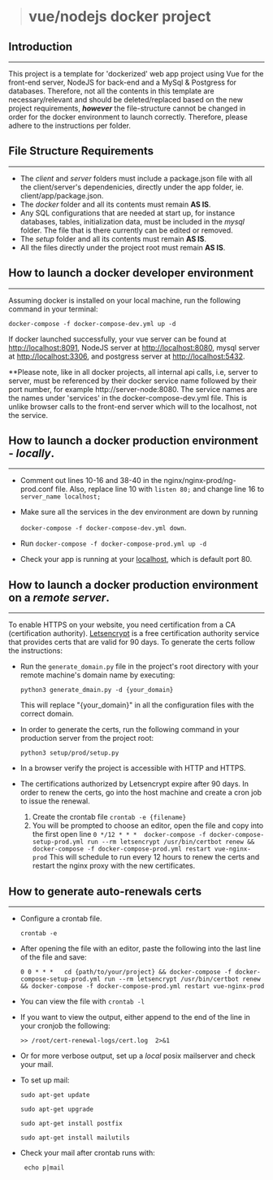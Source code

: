 ># vue/nodejs docker project
## Introduction
___

This project is a template for 'dockerized' web app project using Vue for the front-end server, NodeJS for back-end and a MySql & Postgress for databases. Therefore, not all the contents in this template are necessary/relevant and should be deleted/replaced based on the new project requirements, _**however**_  the file-structure cannot be changed in order for the docker environment to launch correctly. Therefore, please adhere to the instructions per folder.

## File Structure Requirements
____   

- The _client_ and _server_ folders must include a package.json file with all the client/server's dependenicies, directly under the app folder, ie. client/app/package.json. 
-  The _docker_ folder and all its contents must remain **AS IS**. 
- Any SQL configurations that are needed at start up, for instance databases, tables, initialization data, must be included in the _mysql_ folder. The file that is there currently can be edited or removed.
- The _setup_ folder and all its contents must remain **AS IS**.
- All the files directly under the project root must remain **AS IS**.

## How to launch a docker developer environment
___
Assuming docker is installed on your local machine, run the following command in your terminal:

`docker-compose -f docker-compose-dev.yml up -d`

If docker launched successfully, your vue server can be found at [http://localhost:8091](), NodeJS server at [http://localhost:8080](), mysql server at [http://localhost:3306](), and postgress server at [http://localhost:5432]().

**Please note, like in all docker projects, all internal api calls, i.e, server to server, must be referenced by their docker service name followed by their port number, for example http://server-node:8080. The service names are the names under 'services' in the docker-compose-dev.yml file.
This is unlike browser calls to the front-end server which will to the localhost, not the service.

## How to launch a docker production environment - _locally_.
___
- Comment out lines 10-16 and 38-40 in the nginx/nginx-prod/ng-prod.conf file. Also, replace line 10 with  `listen 80;` and change line 16 to  `server_name localhost;`
- Make sure all the services in the dev environment are down by running
 
    `docker-compose -f docker-compose-dev.yml down`.
- Run `docker-compose -f docker-compose-prod.yml up -d`
- Check your app is running at your [localhost](http://localhost), which is default port 80.
 
## How to launch a docker production environment on a _remote server_.
___
   To enable HTTPS on your website, you need certification from a CA (certification authority). [Letsencrypt](https://letsencrypt.org/) is a free certification authority service that provides certs that are valid for 90 days. To generate the certs follow the instructions:
- Run the `generate_domain.py` file in the project's root directory with your remote machine's domain name by executing:
 
    `python3 generate_dmain.py -d {your_domain}`

    This will replace "{your_domain}" in all the configuration files with the correct domain.
-  In order to generate the certs, run the following command in your production server from the project root: 
    
    `python3 setup/prod/setup.py`
- In a browser verify the project is accessible with HTTP and HTTPS.
- The certifications authorized by Letsencrypt expire after 90 days. 
In order to renew the certs, go into the host machine and create a cron job to issue the renewal.
    1. Create the crontab file `crontab -e {filename}`
    2. You will be prompted to choose an editor, open the file and copy into the first open line 
    `0 */12 * * *  docker-compose -f docker-compose-setup-prod.yml run --rm letsencrypt /usr/bin/certbot renew
 && docker-compose -f docker-compose-prod.yml restart vue-nginx-prod`
 This will schedule to run every 12 hours to renew the certs and restart the nginx proxy with the new certificates.

## How to generate auto-renewals certs

___
-  Configure a crontab file.

   `crontab -e`
- After opening the file with an editor, paste the following into the last line of the file and save:
    
    `0 0 * * *   cd {path/to/your/project} && docker-compose -f docker-compose-setup-prod.yml run --rm letsencrypt /usr/bin/certbot renew  && docker-compose -f docker-compose-prod.yml restart vue-nginx-prod 
` 
- You can view the file with `crontab -l`
- If you want to view the output, either append to the end of the line in your cronjob the following:
    
    `>> /root/cert-renewal-logs/cert.log  2>&1`
    
- Or for more verbose output, set up a _local_ posix mailserver and check your mail. 
- To set up mail:
    
    `sudo apt-get update` 
       
    `sudo apt-get upgrade`
    
    `sudo apt-get install postfix`
    
    `sudo apt-get install mailutils`
    
- Check your mail after crontab runs with:

    ` echo p|mail`  
